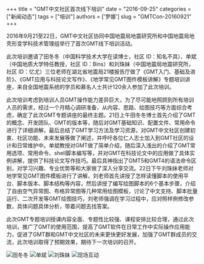 +++
title = "GMT中文社区首次线下培训"
date = "2016-09-25"
categories = ["新闻动态"]
tags = ["培训"]
authors = ['罗娜']
slug = "GMTCon-20160921"
+++

2016年9月21至22日，GMT中文社区协同中国地震局地震研究所和中国地震局地壳形变学科技术管理组举行了首次GMT线下培训活动。

此次培训邀请了田冬冬（中国科学技术大学在读博士，社区 ID：知名不具）、单斌（中国地质大学特任教授，社区 ID：Bins）和刘珠妹（中国地震局地震研究所，社区 ID：忆尤）三位老师在湖北省地震局21楼报告厅做了《GMT入门、基础及进阶》、《GMT应用与科技论文写作》、《地学常见GMT图件模板讲解》专题培训讲座，来自全国地震系统的学员和慕名人士共计120余人参加了此次培训。

此次培训考虑到培训人员GMT操作能力差异巨大，为了尽可能地照顾到所有培训人员的需求，经过一个月精心调研准备，从内容、思路、绘图技巧等方面综合考虑，确定了此次GMT专题讲座的最终主题。21日上午田冬冬博士首先介绍了GMT的概念、开发团队、GMT的版本等，随后对GMT基础知识、配置文件、常用命令进行了详细讲解，最后总结了GMT学习方法及学习资源，对GMT中文社区创建初衷、社区功能、未来发展等做了阐述，并呼吁各位仁人志士加入到GMT社区的设计和日常维护中。单斌教授对GMT做了简单介绍，随后深入浅出的介绍了GMT常用选项、常用命令、shell脚本编写等，并对GMT在科技论文中的应用做了具体实例讲解，提供了科技论文写作技巧。最后具神指出了GMT5和GMT4的语法命令区别，对学习兴趣、专业优势等和大家做了深入分享交流。22日下午刘珠妹老师对地学常见GMT图件模板进行了讲解，刘老师首先讲授了怎样读懂脚本的使用平台、脚本版本、脚本结构等内容，然后讲授了编写绘图脚本的6个基本步骤，介绍了自由空气异常图、布格异常图等几种常用绘图模板，讨论了中文支持、脚本批量运行、二次开发等GMT绘图技巧，刘老师强调在学习过程中，应对照样例修改参数，具体问题具体分析，带着问题去找答案。

此次GMT专题培训授课内容全面、专题性比较强、课程安排比较合理，通过此次培训，推广了GMT的使用范围，提高了GMT软件在日常工作中实际操作应用能力，促进了GMT群和GMT中文社区的未来更快更好发展，加强了GMT群成员的交流，此次培训取得了预期效果，期待下一次培训的召开。

![田冬冬](/images/GMTCon20160921-1.jpg)
![单斌](/images/GMTCon20160921-2.jpg)
![刘珠妹](/images/GMTCon20160921-3.jpg)
![现场互动](/images/GMTCon20160921-4.jpg)
